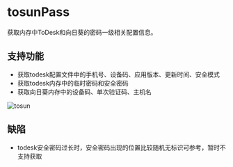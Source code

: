# tosunPass
获取内存中ToDesk和向日葵的密码一级相关配置信息。
## 支持功能
- 获取todesk配置文件中的手机号、设备码、应用版本、更新时间、安全模式
- 获取todesk内存中的临时密码和安全密码
- 获取向日葵内存中的设备码、单次验证码、主机名
  
![tosun](https://github.com/user-attachments/assets/af1244a8-0442-4632-9af1-9e0209fc2852)
## 缺陷
- todesk安全密码过长时，安全密码出现的位置比较随机无标识可参考，暂时不支持获取
